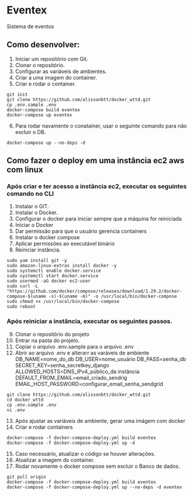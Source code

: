 # Eventex

Sistema de eventos 
## Como desenvolver:
1. Iniciar um repositório com Git.
2. Clonar o repositório.
3. Configurar as variáveis de ambientes.
4. Criar a uma imagem do container.
5. Criar e rodar o container.


```
git init
git clone https://github.com/alissonbtt/docker_wttd.git
cp .env.sample .env
docker-compose build eventex
docker-compose up eventex
```

6. Para rodar navamente o conatainer, usar o seguinte comando para não excluir  o DB.

```
docker-compose up --no-deps -d
```

## Como fazer o deploy em uma instância ec2 aws com linux

### Após criar e ter acesso a instância ec2, executar os seguintes comando no CLI

1. Instalar o GIT.
2. Instalar o Docker.
3. Configurar o docker para iniciar sempre que a máquina for reiniciada
4. Iniciar o Docker
5. Dar permissão para que o usuário gerencia containers
6. Instalar o docker compose
7. Aplicar permissões ao executável binário
8. Reiniciar instância.
```
sudo yum install git -y
sudo amazon-linux-extras install docker -y
sudo systemctl enable docker.service
sudo systemctl start docker.service
sudo usermod -aG docker ec2-user
sudo curl -L "https://github.com/docker/compose/releases/download/1.29.2/docker-compose-$(uname -s)-$(uname -m)" -o /usr/local/bin/docker-compose
sudo chmod +x /usr/local/bin/docker-compose
sudo reboot
```
### Após reiniciar a instância, executar os seguintes passos.

9. Clonar o repositório do projeto
10. Entrar na pasta do projeto.
11. Copiar o arquivo .env.sample para o arquivo .env
12. Abrir ao arquivo .env e alterarr as varáveis de ambiente
DB_NAME=nome_do_db
DB_USER=nome_usuário
DB_PASS=senha_db
SECRET_KEY=senha_secretkey_django
ALLOWED_HOSTS=DNS_IPv4_público_da instância
DEFAULT_FROM_EMAIL=email_criado_sendrig
EMAIL_HOST_PASSWORD=configurar_email_senha_sendgrid

```
git clone https://github.com/alissonbtt/docker_wttd.git
cd docker_wttd
cp .env.sample .env
vi .env
```
13. Após ajustar as variáveis de ambiente, gerar uma imágem com docker
14. Criar e rodar containers

```
docker-compose -f docker-compose-deploy.yml build eventex
docker-compose -f docker-compose-deploy.yml up -d
```

15. Caso necessário, atualizar o código se houver alterações.
16. Atualizar a imagem do container.
17. Rodar novamente o docker compose sem excluir o Banco de dados.

``` 
git pull origin
docker-compose -f docker-compose-deploy.yml build eventex
docker-compose -f docker-compose-deploy.yml up --no-deps -d eventex
```